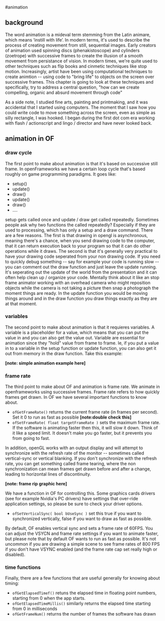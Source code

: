 #animation

## background 
The word animation is a mideval term stemming from the Latin animare, which means ‘instill with life’.  In modern terms, it's used to describe the process of creating movement from still, sequential images.  Early creators of animation used spinning discs (phenakistoscope) and cylinders (zoetrope) with successive frames to create the illusion of a smooth movement from persistance of vision.   In modern times, we're quite used to other techniques such as flip books and cinmetic techniques like stop motion.  Increasingly, artist have been using computational techniques to create animtion -- using code to "bring life" to objects on the screen over successive frames.  This chapter is going to look at these techniques and specifically, try to address a central question, "how can we create compelling, organic and absurd movement through code"

As a side note, I studied fine arts, painting and printmaking, and it was accidental that I started using computers.  The moment that I saw how you could write code to move something across the screen, even as simple as silly rectangle, I was hooked.  I began during the first dot com era working with flash / actionscript and lingo / director and have never looked back. 

## animation in OF

### draw cycle 
The first point to make about animation is that it's based on successive still frame.  In openFrameworks we have a certain loop cycle that's based roughly on game programming paradigms.  It goes like: 

- setup()
- update()
- draw()
- update() 
- draw()
- ....

setup gets called once and update / draw get called repeatedly.  Sometimes people ask why two functions the called repeatedly? Especially if they are used to processing, which has only a setup and a draw command. There are a few reasons.  The first is that drawing in opengl is asynchronous, meaning there's a chance, when you send  drawing code to the computer, that it can return execution back to your program so that it can do other operations while it draws.  The second is that it's generally very practical to have your drawing code seperated from your non drawing code.  If you need to quickly debug something -- say for example your code is running slow -- you can comment out the draw function and just leave the update running.  It's seperating out the update of the world from the presentation and it can often help clean up / organize your code.  Mentally think about it like an stop frame animator working with an overhead camera who might reposition objects while the camera is not taking a picture then snap a photograph the moment things are ready.  In the update function you would be moving things around and in the draw function you draw things exactly as they are at that moment. 

### variables

The second point to make about animation is that it requieres variables.  A variable is a placeholder for a value, which means that you can put the value in and you can also get the value out.  Variable are essential for animation since they "hold" value from frame to frame.  Ie, if you put a value in to a variable in the setup function or update function, you can also get it out from memory in the draw function.  Take this example: 

**[note: simple animation example here]**

### frame rate

The third point to make about OF and animation is frame rate.  We animate in openframeworks using successive frames.  Frame rate refers to how quickly frames get drawn.  In OF we have several important functions to know about.

- `ofGetFrameRate()` returns the current frame rate (in frames per second).  Set it 0 to run as fast as possible **[note:double check this]**
- `ofSetFrameRate( float targetFrameRate )` sets the maximum frame rate.  If the software is animating faster then this, it will slow it down.  Think of it like a speed limit.  It doesn't make you go faster, but it prevents you from going to fast. 

In addition, openGL works with an output display and will attempt to synchronize with the refresh rate of the monitor -- sometimes called vertical-sync or vertical blanking.  If you don't synchronize with the refresh rate, you can get something called frame tearing, where the non synchronization can mean frames get drawn before and after a change, leading to horizontal lines of discontinuity. 

**[note: frame rip graphic here]**

We have a function in OF for controlling this.  Some graphics cards drivers (see for example Nvidia's PC drivers) have settings that over-ride application settings, so please be sure to check your driver options. 

- `ofSetVerticalSync( bool bUseSync )` set this true if you want to synchronized vertically, false if you want to draw as fast as possible. 

By default, OF enables vertical sync and sets a frame rate of 60FPS.  You can adjust the VSYCN and frame rate settings if you want to animate faster, but please note that by default OF wants to run as fast as possible.  It's not uncommon if you are drawing a simple scene to see frame rates of 800 FPS if you don't have VSYNC enabled (and the frame rate cap set really high or disabled).

### time functions

Finally, there are a few functions that are useful generally for knowing about timing: 

- `ofGetElapsedTimef()` retuns the elapsed time in floating point numbers, starting from 0 when the app starts. 
- `ofGetElapsedTimeMillis()` similarly returns the elapsed time starting from 0 in milliseconds
- `ofGetFrameNum()` returns the number of frames the software has drawn





